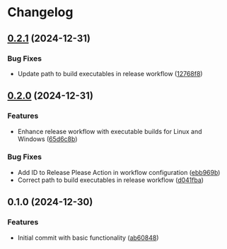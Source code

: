 # Changelog

## [0.2.1](https://github.com/chemodun/x4_xml_diff_and_patch/compare/v0.2.0...v0.2.1) (2024-12-31)


### Bug Fixes

* Update path to build executables in release workflow ([12768f8](https://github.com/chemodun/x4_xml_diff_and_patch/commit/12768f8459b23eebc22ab963245622545d7bb85a))

## [0.2.0](https://github.com/chemodun/x4_xml_diff_and_patch/compare/v0.1.0...v0.2.0) (2024-12-31)


### Features

* Enhance release workflow with executable builds for Linux and Windows ([65d6c8b](https://github.com/chemodun/x4_xml_diff_and_patch/commit/65d6c8b2141dd43c42977ab7e0a2255beec690a9))


### Bug Fixes

* Add ID to Release Please Action in workflow configuration ([ebb969b](https://github.com/chemodun/x4_xml_diff_and_patch/commit/ebb969b71d77a50324af45efc7daef8f49b66460))
* Correct path to build executables in release workflow ([d041fba](https://github.com/chemodun/x4_xml_diff_and_patch/commit/d041fba342fc0f8d71568ba5cc0a4d5eec1b9043))

## 0.1.0 (2024-12-30)


### Features

* Initial commit with basic functionality ([ab60848](https://github.com/chemodun/x4_xml_diff_and_patch/commit/ab608483e6999cd86d973ed5e720ede384027862))
